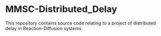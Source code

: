 # MMSC-Distributed_Delay
This repository contains source code relating to a project of distributed delay in Reaction-Diffusion systems.
